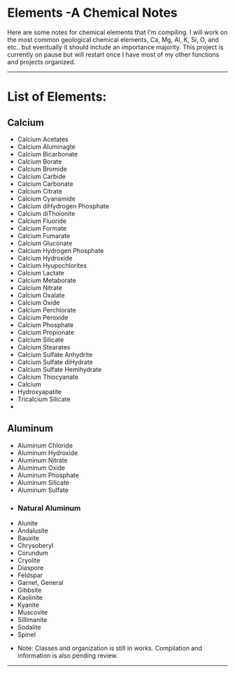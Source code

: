 # Elements -A Chemical Notes

Here are some notes for chemical elements that I'm compiling. I will work on the most common geological chemical elements, Ca, Mg, Al, K, Si, O, and etc.. but eventually it should include an importance majority. This project is currently on pause but will restart once I have most of my other functions and projects organized.

---

# List of Elements:

## Calcium
- Calcium Acetates
- Calcium Aluminagte
- Calcium Bicarbonate
- Calcium Borate
- Calcium Bromide
- Calcium Carbide
- Calcium Carbonate
- Calcium Citrate
- Calcium Cyanamide
- Calcium diHydrogen Phosphate
- Calcium diThoionite
- Calcium Fluoride
- Calcium Formate
- Calcium Fumarate
- Calcium Gluconate
- Calcium Hydrogen Phosphate
- Calcium Hydroxide
- Calcium Hyupochlorites
- Calcium Lactate
- Calcium Metaborate
- Calcium Nitrate
- Calcium Oxalate
- Calcium Oxide
- Calcium Perchlorate
- Calcium Peroxide
- Calcium Phosphate
- Calcium Propionate
- Calcium Silicate
- Calcium Stearates
- Calcium Sulfate Anhydrite
- Calcium Sulfate diHydrate
- Calcium Sulfate Hemihydrate
- Calcium Thiocyanate
- Calcium
- Hydroxyapatite
- Tricalcium Silicate
- 

## Aluminum
- Aluminum Chloride
- Aluminum Hydroxide
- Aluminum Nitrate
- Aluminum Oxide
- Aluminum Phosphate
- Aluminum Silicate
- Aluminum Sulfate
- ### Natural Aluminum
- Alunite
- Andalusite
- Bauxite
- Chrysoberyl
- Corundum
- Cryolite
- Diaspore
- Feldspar
- Garnet, General
- Gibbsite
- Kaolinite
- Kyanite
- Muscovite
- Sillimanite
- Sodalite
- Spinel


* Note: Classes and organization is still in works. Compilation and information is also pending review.
---
